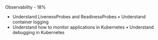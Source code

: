 Observability - 18%

- Understand LivenessProbes and ReadinessProbes • Understand container logging
- Understand how to monitor applications in Kubernetes • Understand debugging in Kubernetes

